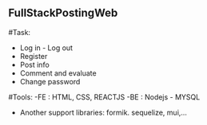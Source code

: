 ## FullStackPostingWeb
#Task:
- Log in - Log out
- Register
- Post info
- Comment and evaluate
- Change password

#Tools:
-FE : HTML, CSS, REACTJS
-BE : Nodejs - MYSQL
- Another  support libraries: formik. sequelize, mui,...
